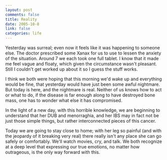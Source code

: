 ```yaml
--- 
layout: post
comments: false
title: Reality
date: 2005-10-8
link: false
categories: life
---
```

Yesterday was surreal; even now it feels like it was happening to someone else. The doctor prescribed some Xanax for us to use to lessen the anxiety of the situation. Around 7 we each took one full tablet. I know that it made me feel vague and floaty, which given the circumstance wasn't pleasant. Still I couldn't get worked up about it so I guess the stuff works.

I think we both were hoping that this morning we'd wake up and everything would be fine, that yesterday would have just been some awful nightmare. But today is here, and the nightmare is real. Neither of us knows how to act or what to do, if the disease is far enough along to have destroyed bone mass, one has to wonder what else it has compromised.

In the light of a new day, with this horrible knowledge, we are beginning to understand that her DUB and menorraghia, and her IBS may in fact not be just those simple things, but rather interconnected pieces of this cancer.

Today we are going to stay close to home; with her leg so painful (and with the jeopardy of it breaking very real) there really isn't any place she can go safely or comfortably. We'll watch movies, cry, and talk. We both recognize at a deep level that expressing our true emotions, no matter how outrageous, is the only way forward with this.
